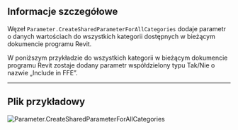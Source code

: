 ## Informacje szczegółowe
Węzeł `Parameter.CreateSharedParameterForAllCategories` dodaje parametr o danych wartościach do wszystkich kategorii dostępnych w bieżącym dokumencie programu Revit.

W poniższym przykładzie do wszystkich kategorii w bieżącym dokumencie programu Revit zostaje dodany parametr współdzielony typu Tak/Nie o nazwie „Include in FFE”.
___
## Plik przykładowy

![Parameter.CreateSharedParameterForAllCategories](./Revit.Elements.Parameter.CreateSharedParameterForAllCategories_img.jpg)
